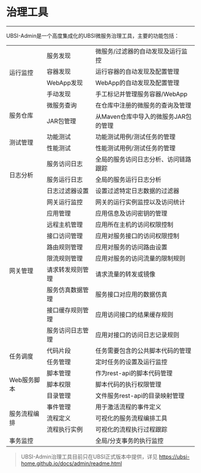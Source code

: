 # 治理工具

---

UBSI-Admin是一个高度集成化的UBSI微服务治理工具，主要的功能包括：

<table>
  <tr>
    <td rowspan="4">运行监控</td>
    <td>服务发现</td>
    <td>微服务/过滤器的自动发现及运行监控</td>
  </tr>
  <tr>
    <td>容器发现</td>
    <td>运行容器的自动发现及配置管理</td>
  </tr>
  <tr>
    <td>WebApp发现</td>
    <td>WebApp的自动发现及配置管理</td>
  </tr>
  <tr>
    <td>手动发现</td>
    <td>手工标记并管理服务容器/WebApp</td>
  </tr>
  <tr>
    <td rowspan="2">服务仓库</td>
    <td>微服务查询</td>
    <td>在仓库中注册的微服务的查询及管理</td>
  </tr>
  <tr>
    <td>JAR包管理</td>
    <td>从Maven仓库中导入的微服务JAR包的管理</td>
  </tr>
  <tr>
    <td rowspan="2">测试管理</td>
    <td>功能测试</td>
    <td>功能测试用例/测试任务的管理</td>
  </tr>
  <tr>
    <td>性能测试</td>
    <td>性能测试用例/测试任务的管理</td>
  </tr>
  <tr>
    <td rowspan="3">日志分析</td>
    <td>服务访问日志</td>
    <td>全局的服务访问日志分析、访问链路跟踪</td>
  </tr>
  <tr>
    <td>服务运行日志</td>
    <td>全局的服务运行日志分析</td>
  </tr>
  <tr>
    <td>日志过滤器设置</td>
    <td>设置过滤特定日志数据的过滤器</td>
  </tr>
  <tr>
    <td rowspan="10">网关管理</td>
    <td>网关运行监控</td>
    <td>网关的运行实例监控以及访问统计</td>
  </tr>
  <tr>
    <td>应用管理</td>
    <td>应用信息及访问密钥的管理</td>
  </tr>
  <tr>
    <td>远程主机管理</td>
    <td>应用所在主机的访问权限控制</td>
  </tr>
  <tr>
    <td>接口访问管理</td>
    <td>应用对服务接口的访问权限控制</td>
  </tr>
  <tr>
    <td>路由规则管理</td>
    <td>应用对服务的访问路由设置</td>
  </tr>
  <tr>
    <td>限流规则管理</td>
    <td>应用对服务的访问流量的限制规则</td>
  </tr>
  <tr>
    <td>请求转发规则管理</td>
    <td>请求流量的转发或镜像</td>
  </tr>
  <tr>
    <td>服务仿真数据管理</td>
    <td>服务接口对应用的数据仿真</td>
  </tr>
  <tr>
    <td>接口缓存规则管理</td>
    <td>应用访问接口的结果缓存规则</td>
  </tr>
  <tr>
    <td>服务访问日志管理</td>
    <td>应用对接口的访问日志记录规则</td>
  </tr>
  <tr>
    <td rowspan="2">任务调度</td>
    <td>代码片段</td>
    <td>任务需要包含的公共脚本代码的管理</td>
  </tr>
  <tr>
    <td>任务管理</td>
    <td>定时任务的设置及运行监控</td>
  </tr>
  <tr>
    <td rowspan="3">Web服务脚本</td>
    <td>脚本管理</td>
    <td>作为rest-api的脚本代码管理</td>
  </tr>
  <tr>
    <td>脚本权限</td>
    <td>脚本代码的执行权限管理</td>
  </tr>
  <tr>
    <td>目录管理</td>
    <td>文件服务rest-api的目录映射管理</td>
  </tr>
  <tr>
    <td rowspan="3">服务流程编排</td>
    <td>事件管理</td>
    <td>用于激活流程的事件定义</td>
  </tr>
  <tr>
    <td>流程定义</td>
    <td>可视化的服务流程编排工具</td>
  </tr>
  <tr>
    <td>流程执行实例</td>
    <td>可视化的流程执行过程跟踪</td>
  </tr>
  <tr>
    <td>事务监控</td>
    <td></td>
    <td>全局/分支事务的执行监控</td>
  </tr>
</table>


> UBSI-Admin治理工具目前只在UBSI正式版本中提供，详见 https://ubsi-home.github.io/docs/admin/readme.html



